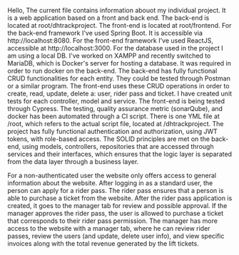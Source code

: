 Hello,
The current file contains information abouot my individual project.
It is a web application based on a front and back end.
The back-end is located at root/dhtrackproject.
The front-end is located at root/frontend.
For the back-end framework I've used Spring Boot. It is accessible via http://localhost:8080.
For the front-end framework I've used ReactJS, accessible at http://localhost:3000.
For the database used in the project I am using a local DB. I've worked on XAMPP and recently switched to MariaDB, which is Docker's server for hosting a database. It was required in order to run docker on the back-end.
The back-end has fully functional CRUD functionalities for each entity.
They could be tested through Postman or a similar program.
The front-end uses these CRUD operations in order to create, read, update, delete a: user, rider pass and ticket.
I have created unit tests for each controller, model and service.
The front-end is being tested through Cypress.
The testing, quality assurance metric (sonarQube), and docker has been automated through a CI script. There is one YML file at /root, which refers to the actual script file, located at /dhtrackproject.
The project has fully functional authentication and authorization, using JWT tokens, with role-based access.
The SOLID principles are met on the back-end, using models, controllers, repositories that are accessed through services and their interfaces, which ensures that the logic layer is separated from the data layer through a business layer.

For a non-authenticated user the website only offers access to general information about the website. After logging in as a standard user, the person can apply for a rider pass. The rider pass ensures that a person is able to purchase a ticket from the website. After the rider pass application is created, it goes to the manager tab for review and possible approval. If the manager approves the rider pass, the user is allowed to purchase a ticket that corresponds to their rider pass permission.
The manager has more access to the website with a manager tab, where he can review rider passes, review the users (and update, delete user info), and view specific invoices along with the total revenue generated by the lift tickets.